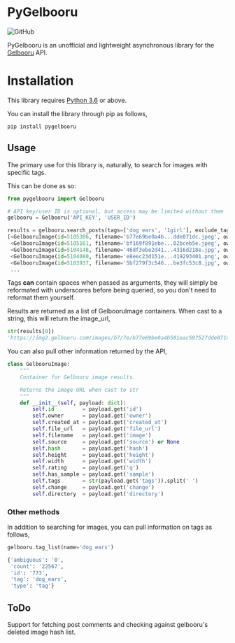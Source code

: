 # PyGelbooru
![GitHub](https://img.shields.io/github/license/FujiMakoto/pygelbooru)

PyGelbooru is an unofficial and lightweight asynchronous library for the [Gelbooru](https://gelbooru.com/) API.

# Installation
This library requires [Python 3.6](https://www.python.org) or above.

You can install the library through pip as follows,
```shell script
pip install pygelbooru
```

## Usage
The primary use for this library is, naturally, to search for images with specific tags.

This can be done as so:
```python
from pygelbooru import Gelbooru

# API key/user ID is optional, but access may be limited without them
gelbooru = Gelbooru('API_KEY', 'USER_ID')

results = gelbooru.search_posts(tags=['dog ears', '1girl'], exclude_tags=['nude'])
[<GelbooruImage(id=5105386, filename='b77e69be0a4b...dde071dc.jpeg', owner='anon2003')>,
 <GelbooruImage(id=5105161, filename='bf169f891ebe...02bceb5e.jpeg', owner='cpee')>,
 <GelbooruImage(id=5104148, filename='46df3ebe2d41...4316d218e.jpg', owner='danbooru')>,
 <GelbooruImage(id=5104080, filename='e8eec23d151e...419293401.png', owner='anon2003')>,
 <GelbooruImage(id=5103937, filename='5bf279f3c546...be3fc53c8.jpg', owner='danbooru')>,
 ...
 ```
Tags **can** contain spaces when passed as arguments, they will simply be reformated with underscores before being queried, so you don't need to reformat them yourself.

Results are returned as a list of GelbooruImage containers. When cast to a string, this will return the image_url,
```python
str(results[0])
'https://img2.gelbooru.com/images/b7/7e/b77e69be0a4b581eac597527dde071dc.jpeg'
```

You can also pull other information returned by the API,
```python
class GelbooruImage:
    """
    Container for Gelbooru image results.

    Returns the image URL when cast to str
    """
    def __init__(self, payload: dict):
        self.id         = payload.get('id')
        self.owner      = payload.get('owner')
        self.created_at = payload.get('created_at')
        self.file_url   = payload.get('file_url')
        self.filename   = payload.get('image')
        self.source     = payload.get('source') or None
        self.hash       = payload.get('hash')
        self.height     = payload.get('height')
        self.width      = payload.get('width')
        self.rating     = payload.get('q')
        self.has_sample = payload.get('sample')
        self.tags       = str(payload.get('tags')).split(' ')
        self.change     = payload.get('change')
        self.directory  = payload.get('directory')
```

### Other methods
In addition to searching for images, you can pull information on tags as follows,
```python
gelbooru.tag_list(name='dog ears')

{'ambiguous': '0',
 'count': '22567',
 'id': '773',
 'tag': 'dog_ears',
 'type': 'tag'}
```

## ToDo
Support for fetching post comments and checking against gelbooru's deleted image hash list.
